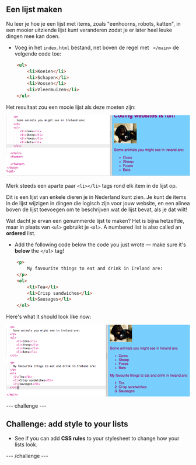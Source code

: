 ## Een lijst maken

Nu leer je hoe je een lijst met items, zoals "eenhoorns, robots, katten", in een mooier uitziende lijst kunt veranderen zodat je er later heel leuke dingen mee kan doen.

- Voeg in het ` index.html ` bestand, net boven de regel met ` </main>` de volgende code toe:

```html
    <ul>
        <li>Koeien</li>
        <li>Schapen</li>
        <li>Vossen</li>
        <li>Vleermuizen</li>
    </ul>
```

Het resultaat zou een mooie lijst als deze moeten zijn:

![Unordered list](images/egUnorderedList.png)

Merk steeds een aparte paar `<li></li>` tags rond elk item in de lijst op.

Dit is een lijst van enkele dieren je in Nederland kunt zien. Je kunt de items in de lijst wijzigen in dingen die logisch zijn voor jouw website, en een alinea boven de lijst toevoegen om te beschrijven wat de lijst bevat, als je dat wilt!

Wat dacht je ervan een genummerde lijst te maken? Het is bijna hetzelfde, maar in plaats van `<ul>` gebruikt je `<ol>`. A numbered list is also called an **ordered** list.

- Add the following code below the code you just wrote — make sure it's **below** the `</ul>` tag!

```html
    <p>
        My favourite things to eat and drink in Ireland are:
    </p>
    <ol>
        <li>Tea</li>
        <li>Crisp sandwiches</li>
        <li>Sausages</li>
    </ol>
```

Here's what it should look like now:

![Ordered list](images/egOrderedList.png)

\--- challenge \---

## Challenge: add style to your lists

- See if you can add **CSS rules** to your stylesheet to change how your lists look.

\--- /challenge \---